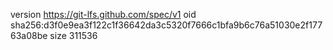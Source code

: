 version https://git-lfs.github.com/spec/v1
oid sha256:d3f0e9ea3f122c1f36642da3c5320f7666c1bfa9b6c76a51030e2f17763a08be
size 311536
